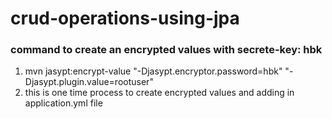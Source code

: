 # crud-operations-using-jpa


### command to create an encrypted values with secrete-key: hbk
1. mvn jasypt:encrypt-value "-Djasypt.encryptor.password=hbk" "-Djasypt.plugin.value=rootuser"
2. this is one time process to create encrypted values and adding in application.yml file
